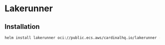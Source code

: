 # Lakerunner

## Installation

```sh
helm install lakerunner oci://public.ecs.aws/cardinalhq.io/lakerunner --version 0.2.0 --values values-local.yaml --namespace lakerunner --create-namespace
```
